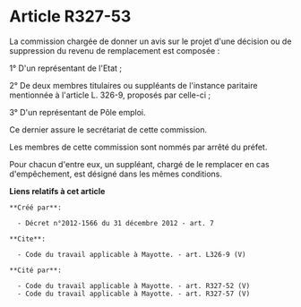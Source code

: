 # Article R327-53

La commission chargée de donner un avis sur le projet d'une décision ou de suppression du revenu de remplacement est
composée : 

1° D'un représentant de l'Etat ; 

2° De deux membres titulaires ou suppléants de l'instance paritaire mentionnée à l'article L. 326-9, proposés par celle-ci ; 

3° D'un représentant de Pôle emploi. 

Ce dernier assure le secrétariat de cette commission. 

Les membres de cette commission sont nommés par arrêté du préfet. 

Pour chacun d'entre eux, un suppléant, chargé de le remplacer en cas d'empêchement, est désigné dans les mêmes conditions.

**Liens relatifs à cet article**

	**Créé par**:

	  - Décret n°2012-1566 du 31 décembre 2012 - art. 7

	**Cite**:

	  - Code du travail applicable à Mayotte. - art. L326-9 (V)

	**Cité par**:

	  - Code du travail applicable à Mayotte. - art. R327-52 (V)
	  - Code du travail applicable à Mayotte. - art. R327-57 (V)

